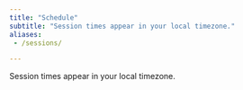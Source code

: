 ```yaml
---
title: "Schedule"
subtitle: "Session times appear in your local timezone."
aliases:
 - /sessions/

---
```


Session times appear in your local timezone.


<script type="text/javascript" src="https://sessionize.com/api/v2/kswr8ncc/view/Sessions"></script>
